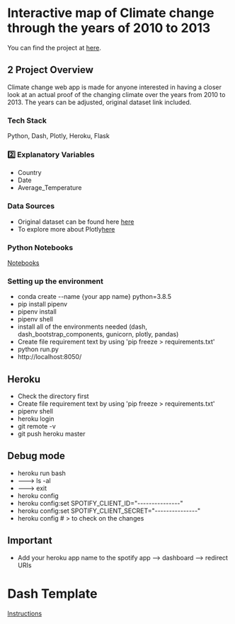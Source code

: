 # Interactive map of Climate change through the years of 2010 to 2013

You can find the project at [here](https://www.dj-helper.com/).

## 2️ Project Overview

Climate change web app is made for anyone interested in having a closer look at an actual proof of the changing climate over the years from 2010 to 2013. The years can be adjusted, original dataset link included.

### Tech Stack

Python, Dash, Plotly, Heroku, Flask

### 2️⃣ Explanatory Variables

- Country
- Date
- Average_Temperature

### Data Sources

- Original dataset can be found here [here](https://www.kaggle.com/berkeleyearth/climate-change-earth-surface-temperature-data)
- To explore more about Plotly[here](https://plotly.com/python/)

### Python Notebooks

[Notebooks](https://github.com/Edudeiko/climate_change/tree/master/notebooks)

### Setting up the environment

- conda create --name {your app name} python=3.8.5
- pip install pipenv
- pipenv install
- pipenv shell
- install all of the environments needed (dash, dash_bootstrap_components, gunicorn, plotly, pandas)
- Create file requirement text by using 'pip freeze > requirements.txt'
- python run.py
- http://localhost:8050/


## Heroku

- Check the directory first
- Create file requirement text by using 'pip freeze > requirements.txt'
- pipenv shell
- heroku login
- git remote -v
- git push heroku master

## Debug mode

- heroku run bash
- ---> ls -al
- ---> exit
- heroku config
- heroku config:set SPOTIFY_CLIENT_ID="---------------"
- heroku config:set SPOTIFY_CLIENT_SECRET="---------------"
- heroku config # > to check on the changes

## Important

- Add your heroku app name to the spotify app --> dashboard --> redirect URIs


# Dash Template

[Instructions](https://lambdaschool.github.io/ds/unit2/dash-template/)

